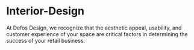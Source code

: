# Interior-Design
At Defos Design, we recognize that the aesthetic appeal, usability, and customer experience of your space are critical factors in determining the success of your retail business.
